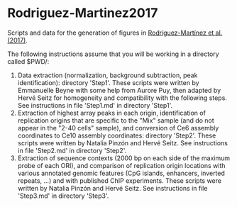 # Rodriguez-Martinez2017
Scripts and data for the generation of figures in [Rodríguez-Martínez et al. (2017)](https://www.ncbi.nlm.nih.gov/pubmed/28112731 "PubMed link").

The following instructions assume that you will be working in a directory called $PWD/:

1. Data extraction (normalization, background subtraction, peak identification): directory 'Step1'. These scripts were written by Emmanuelle Beyne with some help from Aurore Puy, then adapted by Hervé Seitz for homogeneity and compatibility with the following steps. See instructions in file 'Step1.md' in directory 'Step1'.
2. Extraction of highest array peaks in each origin, identification of replication origins that are specific to the "Mix" sample (and do not appear in the "2-40 cells" sample), and conversion of Ce6 assembly coordinates to Ce10 assembly coordinates: directory 'Step2'. These scripts were written by Natalia Pinzón and Hervé Seitz. See instructions in file 'Step2.md' in directory 'Step2'.
3. Extraction of sequence contexts (2000 bp on each side of the maximum probe of each ORI), and comparison of replication origin locations with various annotated genomic features (CpG islands, enhancers, inverted repeats, ...) and with published ChIP experiments. These scripts were written by Natalia Pinzón and Hervé Seitz. See instructions in file 'Step3.md' in directory 'Step3'.

